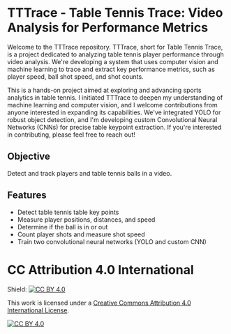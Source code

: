 # TTTrace - Table Tennis Trace: Video Analysis for Performance Metrics
Welcome to the TTTrace repository. TTTrace, short for Table Tennis Trace, is a project dedicated to analyzing table tennis player performance through video analysis. We're developing a system that uses computer vision and machine learning to trace and extract key performance metrics, such as player speed, ball shot speed, and shot counts.

This is a hands-on project aimed at exploring and advancing sports analytics in table tennis. I initiated TTTrace to deepen my understanding of machine learning and computer vision, and I welcome contributions from anyone interested in expanding its capabilities. We've integrated YOLO for robust object detection, and I'm developing custom Convolutional Neural Networks (CNNs) for precise table keypoint extraction. If you're interested in contributing, please feel free to reach out!

## Objective 
Detect and track players and table tennis balls in a video.

## Features
- Detect table tennis table key points
- Measure player positions, distances, and speed
- Determine if the ball is in or out
- Count player shots and measure shot speed
- Train two convolutional neural networks (YOLO and custom CNN)



# CC Attribution 4.0 International
Shield: [![CC BY 4.0][cc-by-shield]][cc-by]

This work is licensed under a
[Creative Commons Attribution 4.0 International License][cc-by].

[![CC BY 4.0][cc-by-image]][cc-by]

[cc-by]: http://creativecommons.org/licenses/by/4.0/
[cc-by-image]: https://i.creativecommons.org/l/by/4.0/88x31.png
[cc-by-shield]: https://img.shields.io/badge/License-CC%20BY%204.0-lightgrey.svg
